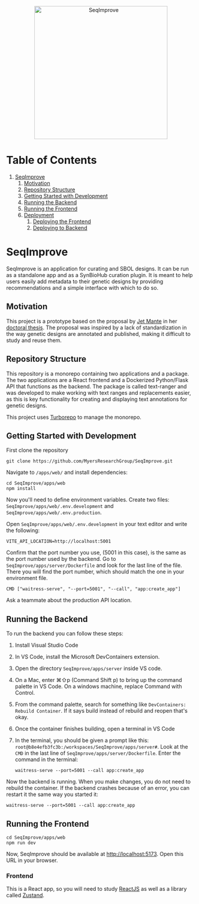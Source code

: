 <p align="center">
  <img src="https://github.com/user-attachments/assets/4b56ae5e-bb7c-474b-877d-a5f0946f58b6" alt="SeqImprove" width="355"/>
</p>

# Table of Contents

1.  [SeqImprove](#org90173bd)
    1.  [Motivation](#orgbde062b)
    2.  [Repository Structure](#org59abea7)
    3.  [Getting Started with Development](#org457403a)
    4.  [Running the Backend](#orgfaab638)
    5.  [Running the Frontend](#org41a114d)
    6.  [Deployment](#orgc9d1db5)
        1.  [Deploying the Frontend](#org4298ae7)
        2.  [Deploying to Backend](#org8f7e82e)

<a id="org90173bd"></a>

# SeqImprove

SeqImprove is an application for curating and SBOL designs. It can be run as a standalone app and as a SynBioHub curation plugin. It is meant to help users easily add metadata to their genetic designs by providing recommendations and a simple interface with which to do so.


<a id="orgbde062b"></a>

## Motivation

This project is a prototype based on the proposal by [Jet Mante](https://geneticlogiclab.org/author/jet-mante/) in her [doctoral thesis](https://www.biorxiv.org/content/10.1101/2023.04.25.538300v1.full). The proposal was inspired by a lack of standardization in the way genetic designs are annotated and published, making it difficult to study and reuse them.


<a id="org59abea7"></a>

## Repository Structure

This repository is a monorepo containing two applications and a package. The two applications are a React frontend and a Dockerized Python/Flask API that functions as the backend. The package is called text-ranger and was developed to make working with text ranges and replacements easier, as this is key functionality for creating and displaying text annotations for genetic designs.

This project uses [Turborepo](https://turbo.build/) to manage the monorepo.


<a id="org457403a"></a>

## Getting Started with Development

First clone the repository

    git clone https://github.com/MyersResearchGroup/SeqImprove.git

Navigate to `/apps/web/` and install dependencies:

    cd SeqImprove/apps/web
    npm install

Now you'll need to define environment variables. Create two files: `SeqImprove/apps/web/.env.development` and `SeqImprove/apps/web/.env.production`.

Open `SeqImprove/apps/web/.env.development` in your text editor and write the following:

    VITE_API_LOCATION=http://localhost:5001

Confirm that the port number you use, (5001 in this case), is the same as the port number used by the backend. Go to `SeqImprove/apps/server/Dockerfile` and look for the last line of the file. There you will find the port number, which should match the one in your environment file.

    CMD ["waitress-serve", "--port=5001", "--call", "app:create_app"]

Ask a teammate about the production API location.


<a id="orgfaab638"></a>

## Running the Backend

To run the backend you can follow these steps:

1.  Install Visual Studio Code
2.  In VS Code, install the Microsoft DevContainers extension.
3.  Open the directory `SeqImprove/apps/server` inside VS code.
4.  On a Mac, enter ⌘⇧p (Command Shift p) to bring up the command palette in VS Code. On a windows machine, replace Command with Control.
5.  From the command palette, search for something like `DevContainers: Rebuild Container`. If it says build instead of rebuild and reopen that's okay.
6.  Once the container finishes building, open a terminal in VS Code
7.  In the terminal, you should be given a prompt like this: `root@b8e4efb3fc3b:/workspaces/SeqImprove/apps/server#`. Look at the `CMD` in the last line of `SeqImprove/apps/server/Dockerfile`. Enter the command in the terminal:
    
        waitress-serve --port=5001 --call app:create_app

Now the backend is running. When you make changes, you do not need to rebuild the container. If the backend crashes because of an error, you can restart it the same way you started it:

    waitress-serve --port=5001 --call app:create_app


<a id="org41a114d"></a>

## Running the Frontend

    cd SeqImprove/apps/web
    npm run dev

Now, SeqImprove should be available at <http://localhost:5173>. Open this URL in your browser.


<a id="orgc38d955"></a>

### Frontend

This is a React app, so you will need to study [ReactJS](https://react.dev/) as well as a library called [Zustand](https://github.com/pmndrs/zustand).


<a id="orgc9d1db5"></a>
<!--
This is a
multiline comment

## Deployment


<a id="org4298ae7"></a>

### Deploying the Frontend

Ask a teammate about the deployment token

1.  Run `npm run build` from `apps/web`
2.  Run `npm run deploy -- --env production --deployment-token <INSERT-DEPLOYMENT-TOKEN-HERE>` from `apps/web`.


<a id="org8f7e82e"></a>

### Deploying to Backend

The server is just a Docker container that Azure pulls from Docker Hub, so to deploy, you just have to push to Docker hub. All you have to do is

1.  Log in to the SynBioSuite docker account via the command line. 
    (I think the command is `docker login`. Ask a teammate for the username and password.)
2.  Run `./build.sh` from apps/server
    (If you get an error complaining you don't have permission to execute this file, then run `chmod +x ./build.sh` first)
3.  Run `./deploy.sh` from apps/server
    (If you get an error complaining you don't have permission to execute this file, then run `chmod +x ./deploy.sh` first.)

Azure might take a second to start using the updated container.
-->
